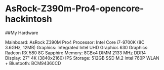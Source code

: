 # AsRock-Z390m-Pro4-opencore-hackintosh
##My Hardware

Mainboard: AsRock Z390M Pro4
Processor: Intel Core i7-9700K (8C 3.6GHz, 12MB)
Graphics: Integrated Intel UHD Graphics 630
Graphics: Radeon RX 580 8G Sapphire
Memory: 8GBx4 DIMM 2133 MHz DDR4
Display: 27" 4K (3840x2160) IPS
Storage: 512GB SSD M.2 Intel 760P
WLAN + Bluetooth: BCM94360CD
